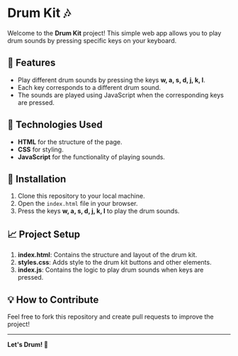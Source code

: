 # Drum Kit 🎶

Welcome to the **Drum Kit** project! This simple web app allows you to play drum sounds by pressing specific keys on your keyboard.

## 🚀 Features

- Play different drum sounds by pressing the keys **w, a, s, d, j, k, l**.
- Each key corresponds to a different drum sound.
- The sounds are played using JavaScript when the corresponding keys are pressed.

## 🎯 Technologies Used

- **HTML** for the structure of the page.
- **CSS** for styling.
- **JavaScript** for the functionality of playing sounds.

## 🔧 Installation

1. Clone this repository to your local machine.
2. Open the `index.html` file in your browser.
3. Press the keys **w, a, s, d, j, k, l** to play the drum sounds.

## 📈 Project Setup

1. **index.html**: Contains the structure and layout of the drum kit.
2. **styles.css**: Adds style to the drum kit buttons and other elements.
3. **index.js**: Contains the logic to play drum sounds when keys are pressed.

## 💡 How to Contribute

Feel free to fork this repository and create pull requests to improve the project!

---

**Let's Drum! 🥁**
